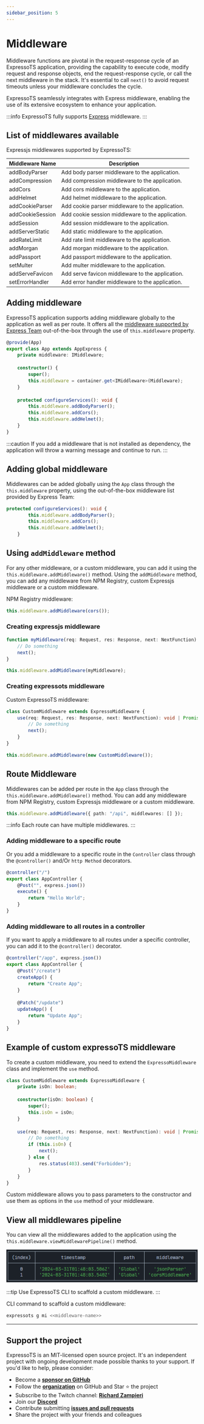```yaml
---
sidebar_position: 5
---
```


# Middleware

Middleware functions are pivotal in the request-response cycle of an ExpressoTS application, providing the capability to execute code, modify request and response objects, end the request-response cycle, or call the next middleware in the stack. It's essential to call `next()` to avoid request timeouts unless your middleware concludes the cycle.

ExpressoTS seamlessly integrates with Express middleware, enabling the use of its extensive ecosystem to enhance your application.

:::info
ExpressoTS fully supports [Express](https://expressjs.com/en/resources/middleware.html) middleware.
:::

## List of middlewares available

Expressjs middlewares supported by ExpressoTS:

| Middleware Name  | Description                                       |
| ---------------- | ------------------------------------------------- |
| addBodyParser    | Add body parser middleware to the application.    |
| addCompression   | Add compression middleware to the application.    |
| addCors          | Add cors middleware to the application.           |
| addHelmet        | Add helmet middleware to the application.         |
| addCookieParser  | Add cookie parser middleware to the application.  |
| addCookieSession | Add cookie session middleware to the application. |
| addSession       | Add session middleware to the application.        |
| addServerStatic  | Add static middleware to the application.         |
| addRateLimit     | Add rate limit middleware to the application.     |
| addMorgan        | Add morgan middleware to the application.         |
| addPassport      | Add passport middleware to the application.       |
| setMulter        | Add multer middleware to the application.         |
| addServeFavicon  | Add serve favicon middleware to the application.  |
| setErrorHandler  | Add error handler middleware to the application.  |

## Adding middleware

ExpressoTS application supports adding middleware globally to the application as well as per route. It offers all the [middleware supported by Express Team](https://expressjs.com/en/resources/middleware.html) out-of-the-box through the use of `this.middleware` property.

```typescript
@provide(App)
export class App extends AppExpress {
    private middleware: IMiddleware;

    constructor() {
        super();
        this.middleware = container.get<IMiddleware>(Middleware);
    }

    protected configureServices(): void {
        this.middleware.addBodyParser();
        this.middleware.addCors();
        this.middleware.addHelmet();
    }
}
```

:::caution
If you add a middleware that is not installed as dependency, the application will throw a warning message and continue to run.
:::

## Adding global middleware

Middlewares can be added globally using the `App` class through the `this.middleware` property, using the out-of-the-box middleware list provided by Express Team:

```typescript
protected configureServices(): void {
        this.middleware.addBodyParser();
        this.middleware.addCors();
        this.middleware.addHelmet();
    }
```

## Using `addMiddleware` method

For any other middleware, or a custom middleware, you can add it using the `this.middleware.addMiddleware()` method. Using the `addMiddleware` method, you can add any middleware from NPM Registry, custom Expressjs middleware or a custom middleware.

NPM Registry middleware:

```typescript
this.middleware.addMiddleware(cors());
```

### Creating expressjs middleware

```typescript
function myMiddleware(req: Request, res: Response, next: NextFunction) {
    // Do something
    next();
}
```

```typescript
this.middleware.addMiddleware(myMiddleware);
```

### Creating expressots middleware

Custom ExpressoTS middleware:

```typescript
class CustomMiddleware extends ExpressoMiddleware {
    use(req: Request, res: Response, next: NextFunction): void | Promise<void> {
        // Do something
        next();
    }
}
```

```typescript
this.middleware.addMiddleware(new CustomMiddleware());
```

## Route Middleware

Middlewares can be added per route in the `App` class through the `this.middleware.addMiddleware()` method. You can add any middleware from NPM Registry, custom Expressjs middleware or a custom middleware.

```typescript
this.middleware.addMiddleware({ path: "/api", middlewares: [] });
```

:::info
Each route can have multiple middlewares.
:::

### Adding middleware to a specific route

Or you add a middleware to a specific route in the `Controller` class through the `@controller()` and/Or `http Method` decorators.

```typescript
@controller("/")
export class AppController {
    @Post("", express.json())
    execute() {
        return "Hello World";
    }
}
```

### Adding middleware to all routes in a controller

If you want to apply a middleware to all routes under a specific controller, you can add it to the `@controller()` decorator.

```typescript
@controller("/app", express.json())
export class AppController {
    @Post("/create")
    createApp() {
        return "Create App";
    }

    @Patch("/update")
    updateApp() {
        return "Update App";
    }
}
```

## Example of custom expressoTS middleware

To create a custom middleware, you need to extend the `ExpressoMiddleware` class and implement the `use` method.

```typescript
class CustomMiddleware extends ExpressoMiddleware {
    private isOn: boolean;

    constructor(isOn: boolean) {
        super();
        this.isOn = isOn;
    }

    use(req: Request, res: Response, next: NextFunction): void | Promise<void> {
        // Do something
        if (this.isOn) {
            next();
        } else {
            res.status(403).send("Forbidden");
        }
    }
}
```

Custom middleware allows you to pass parameters to the constructor and use them as options in the `use` method of your middleware.

## View all middlewares pipeline

You can view all the middlewares added to the application using the `this.middleware.viewMiddlewarePipeline()` method.

![View Middleware Pipeline](./img/middleware-view.png)

:::tip Use ExpressoTS CLI to scaffold a custom middleware.
:::

CLI command to scaffold a custom middleware:

```bash
expressots g mi <<middleware-name>>
```

---

## Support the project

ExpressoTS is an MIT-licensed open source project. It's an independent project with ongoing development made possible thanks to your support. If you'd like to help, please consider:

-   Become a **[sponsor on GitHub](https://github.com/sponsors/expressots)**
-   Follow the **[organization](https://github.com/expressots)** on GitHub and Star ⭐ the project
-   Subscribe to the Twitch channel: **[Richard Zampieri](https://www.twitch.tv/richardzampieri)**
-   Join our **[Discord](https://discord.com/invite/PyPJfGK)**
-   Contribute submitting **[issues and pull requests](https://github.com/expressots/expressots/issues/new/choose)**
-   Share the project with your friends and colleagues
